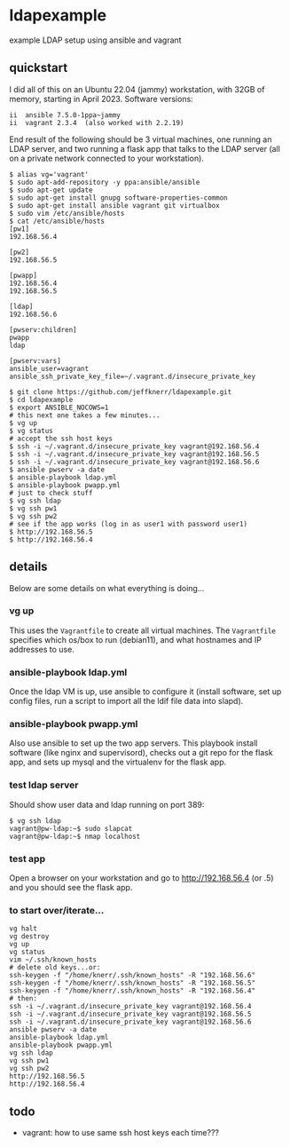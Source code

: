 # ldapexample
example LDAP setup using ansible and vagrant

## quickstart

I did all of this on an Ubuntu 22.04 (jammy) workstation, 
with 32GB of memory, starting in April 2023. Software
versions:

```
ii  ansible 7.5.0-1ppa~jammy
ii  vagrant 2.3.4  (also worked with 2.2.19)
```

End result of the following should be 3 virtual machines, one
running an LDAP server, and two running a flask app that 
talks to the LDAP server (all on a private network connected
to your workstation).

```
$ alias vg='vagrant'
$ sudo apt-add-repository -y ppa:ansible/ansible
$ sudo apt-get update
$ sudo apt-get install gnupg software-properties-common 
$ sudo apt-get install ansible vagrant git virtualbox
$ sudo vim /etc/ansible/hosts
$ cat /etc/ansible/hosts
[pw1]
192.168.56.4

[pw2]
192.168.56.5

[pwapp]
192.168.56.4
192.168.56.5

[ldap]
192.168.56.6

[pwserv:children]
pwapp
ldap

[pwserv:vars]
ansible_user=vagrant
ansible_ssh_private_key_file=~/.vagrant.d/insecure_private_key

$ git clone https://github.com/jeffknerr/ldapexample.git
$ cd ldapexample
$ export ANSIBLE_NOCOWS=1
# this next one takes a few minutes...
$ vg up
$ vg status
# accept the ssh host keys
$ ssh -i ~/.vagrant.d/insecure_private_key vagrant@192.168.56.4
$ ssh -i ~/.vagrant.d/insecure_private_key vagrant@192.168.56.5
$ ssh -i ~/.vagrant.d/insecure_private_key vagrant@192.168.56.6
$ ansible pwserv -a date
$ ansible-playbook ldap.yml
$ ansible-playbook pwapp.yml
# just to check stuff
$ vg ssh ldap
$ vg ssh pw1
$ vg ssh pw2
# see if the app works (log in as user1 with password user1)
$ http://192.168.56.5
$ http://192.168.56.4
```

## details

Below are some details on what everything is doing...


### vg up

This uses the `Vagrantfile` to create all virtual machines.
The `Vagrantfile` specifies which os/box to run (debian11),
and what hostnames and IP addresses to use.

### ansible-playbook ldap.yml

Once the ldap VM is up, use ansible to configure it (install
software, set up config files, run a script to import all
the ldif file data into slapd).

### ansible-playbook pwapp.yml

Also use ansible to set up the two app servers.
This playbook install software (like nginx and supervisord), 
checks out a git repo for the flask app, and sets up 
mysql and the virtualenv for the flask app.

### test ldap server

Should show user data and ldap running on port 389:

```
$ vg ssh ldap
vagrant@pw-ldap:~$ sudo slapcat
vagrant@pw-ldap:~$ nmap localhost
```

### test app

Open a browser on your workstation and go to 
http://192.168.56.4 (or .5) and you should see the flask app.


### to start over/iterate...

```
vg halt
vg destroy
vg up
vg status
vim ~/.ssh/known_hosts
# delete old keys...or:
ssh-keygen -f "/home/knerr/.ssh/known_hosts" -R "192.168.56.6"
ssh-keygen -f "/home/knerr/.ssh/known_hosts" -R "192.168.56.5"
ssh-keygen -f "/home/knerr/.ssh/known_hosts" -R "192.168.56.4"
# then:
ssh -i ~/.vagrant.d/insecure_private_key vagrant@192.168.56.4
ssh -i ~/.vagrant.d/insecure_private_key vagrant@192.168.56.5
ssh -i ~/.vagrant.d/insecure_private_key vagrant@192.168.56.6
ansible pwserv -a date
ansible-playbook ldap.yml
ansible-playbook pwapp.yml
vg ssh ldap
vg ssh pw1
vg ssh pw2
http://192.168.56.5
http://192.168.56.4
```

## todo

- vagrant: how to use same ssh host keys each time???

